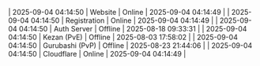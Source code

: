| 2025-09-04 04:14:50 | Website | Online | 2025-09-04 04:14:49 |
| 2025-09-04 04:14:50 | Registration | Online | 2025-09-04 04:14:49 |
| 2025-09-04 04:14:50 | Auth Server | Offline | 2025-08-18 09:33:31 |
| 2025-09-04 04:14:50 | Kezan (PvE) | Offline | 2025-08-03 17:58:02 |
| 2025-09-04 04:14:50 | Gurubashi (PvP) | Offline | 2025-08-23 21:44:06 |
| 2025-09-04 04:14:50 | Cloudflare | Online | 2025-09-04 04:14:49 |
